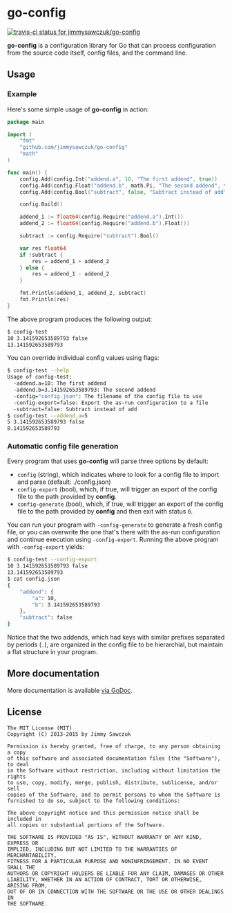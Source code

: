 # go-config

[ ![travis-ci status for jimmysawczuk/go-config](https://travis-ci.org/jimmysawczuk/go-config.svg)](https://travis-ci.org/jimmysawczuk/go-config)

**go-config** is a configuration library for Go that can process configuration from the source code itself, config files, and the command line.

## Usage

### Example

Here's some simple usage of **go-config** in action:

```go
package main

import (
	"fmt"
	"github.com/jimmysawczuk/go-config"
	"math"
)

func main() {
	config.Add(config.Int("addend.a", 10, "The first addend", true))
	config.Add(config.Float("addend.b", math.Pi, "The second addend", true))
	config.Add(config.Bool("subtract", false, "Subtract instead of add", true))

	config.Build()

	addend_1 := float64(config.Require("addend.a").Int())
	addend_2 := float64(config.Require("addend.b").Float())

	subtract := config.Require("subtract").Bool()

	var res float64
	if !subtract {
		res = addend_1 + addend_2
	} else {
		res = addend_1 - addend_2
	}

	fmt.Println(addend_1, addend_2, subtract)
	fmt.Println(res)
}
```

The above program produces the following output:
```bash
$ config-test
10 3.141592653589793 false
13.141592653589793
```

You can override individual config values using flags:

```bash
$ config-test --help
Usage of config-test:
  -addend.a=10: The first addend
  -addend.b=3.141592653589793: The second addend
  -config="config.json": The filename of the config file to use
  -config-export=false: Export the as-run configuration to a file
  -subtract=false: Subtract instead of add
$ config-test --addend.a=5
5 3.141592653589793 false
8.141592653589793
```

### Automatic config file generation

Every program that uses **go-config** will parse three options by default:

* `config` (string), which indicates where to look for a config file to import and parse (default: ./config.json)
* `config-export` (bool), which, if true, will trigger an export of the config file to the path provided by **config**.
* `config-generate` (bool), which, if true, will trigger an export of the config file to the path provided by **config** and then exit with status `0`.

You can run your program with `-config-generate` to generate a fresh config file, or you can overwrite the one that's there with the as-run configuration and continue execution using `-config-export`. Running the above program with `-config-export` yields:

```bash
$ config-test --config-export
10 3.141592653589793 false
13.141592653589793
$ cat config.json
{
    "addend": {
        "a": 10,
        "b": 3.141592653589793
    },
    "subtract": false
}
```

Notice that the two addends, which had keys with similar prefixes separated by periods (`.`), are organized in the config file to be hierarchial, but maintain a flat structure in your program.

## More documentation

More documentation is available [via GoDoc](http://godoc.org/github.com/jimmysawczuk/go-config).

## License

	The MIT License (MIT)
	Copyright (C) 2013-2015 by Jimmy Sawczuk

	Permission is hereby granted, free of charge, to any person obtaining a copy
	of this software and associated documentation files (the "Software"), to deal
	in the Software without restriction, including without limitation the rights
	to use, copy, modify, merge, publish, distribute, sublicense, and/or sell
	copies of the Software, and to permit persons to whom the Software is
	furnished to do so, subject to the following conditions:

	The above copyright notice and this permission notice shall be included in
	all copies or substantial portions of the Software.

	THE SOFTWARE IS PROVIDED "AS IS", WITHOUT WARRANTY OF ANY KIND, EXPRESS OR
	IMPLIED, INCLUDING BUT NOT LIMITED TO THE WARRANTIES OF MERCHANTABILITY,
	FITNESS FOR A PARTICULAR PURPOSE AND NONINFRINGEMENT. IN NO EVENT SHALL THE
	AUTHORS OR COPYRIGHT HOLDERS BE LIABLE FOR ANY CLAIM, DAMAGES OR OTHER
	LIABILITY, WHETHER IN AN ACTION OF CONTRACT, TORT OR OTHERWISE, ARISING FROM,
	OUT OF OR IN CONNECTION WITH THE SOFTWARE OR THE USE OR OTHER DEALINGS IN
	THE SOFTWARE.
